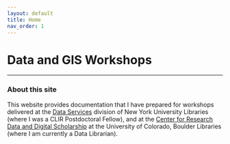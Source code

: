 ```yaml
---
layout: default
title: Home
nav_order: 1
---
```

# Data and GIS Workshops

____

### About this site

This website provides documentation that I have prepared for workshops delivered at the [Data Services](https://guides.nyu.edu/dataservices) division of New York University Libraries (where I was a CLIR Postdoctoral Fellow), and at the [Center for Research Data and Digital Scholarship](https://www.colorado.edu/crdds/) at the University of Colorado, Boulder Libraries (where I am currently a Data Librarian). 
